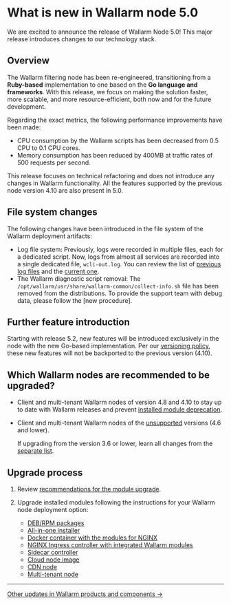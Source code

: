 # What is new in Wallarm node 5.0

We are excited to announce the release of Wallarm Node 5.0! This major release introduces changes to our technology stack.

## Overview

The Wallarm filtering node has been re-engineered, transitioning from a **Ruby-based** implementation to one based on the **Go language and frameworks**. With this release, we focus on making the solution faster, more scalable, and more resource-efficient, both now and for the future development.

Regarding the exact metrics, the following performance improvements have been made:

* CPU consumption by the Wallarm scripts has been decreased from 0.5 CPU to 0.1 CPU cores.
* Memory consumption has been reduced by 400MB at traffic rates of 500 requests per second.

This release focuses on technical refactoring and does not introduce any changes in Wallarm functionality. All the features supported by the previous node version 4.10 are also present in 5.0.

## File system changes

The following changes have been introduced in the file system of the Wallarm deployment artifacts:

* Log file system: Previously, logs were recorded in multiple files, each for a dedicated script. Now, logs from almost all services are recorded into a single dedicated file, `wcli-out.log`. You can review the list of [previous log files](/4.10/admin-en/configure-logging/) and the [current one](../admin-en/configure-logging.md).
* The Wallarm diagnostic script removal: The `/opt/wallarm/usr/share/wallarm-common/collect-info.sh` file has been removed from the distributions. To provide the support team with debug data, please follow the [new procedure].

## Further feature introduction

Starting with release 5.2, new features will be introduced exclusively in the node with the new Go-based implementation. Per our [versioning policy](node-artifact-versions.md), these new features will not be backported to the previous version (4.10).

## Which Wallarm nodes are recommended to be upgraded?

* Client and multi-tenant Wallarm nodes of version 4.8 and 4.10 to stay up to date with Wallarm releases and prevent [installed module deprecation](versioning-policy.md#version-support).
* Client and multi-tenant Wallarm nodes of the [unsupported](versioning-policy.md#version-list) versions (4.6 and lower).

    If upgrading from the version 3.6 or lower, learn all changes from the [separate list](older-versions/what-is-new.md).

## Upgrade process

1. Review [recommendations for the module upgrade](general-recommendations.md).
2. Upgrade installed modules following the instructions for your Wallarm node deployment option:

      * [DEB/RPM packages](nginx-modules.md)
      * [All-in-one installer](all-in-one.md)
      * [Docker container with the modules for NGINX](docker-container.md)
      * [NGINX Ingress controller with integrated Wallarm modules](ingress-controller.md)
      * [Sidecar controller](sidecar-proxy.md)
      * [Cloud node image](cloud-image.md)
      * [CDN node](cdn-node.md)
      * [Multi-tenant node](multi-tenant.md)

----------

[Other updates in Wallarm products and components →](https://changelog.wallarm.com/)
